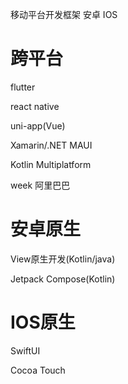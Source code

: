 移动平台开发框架 安卓 IOS

# 跨平台

flutter

react native

uni-app(Vue)

Xamarin/.NET MAUI

Kotlin Multiplatform﻿

week 阿里巴巴



# 安卓原生

View原生开发(Kotlin/java)

Jetpack Compose(Kotlin)



# IOS原生

SwiftUI

Cocoa Touch